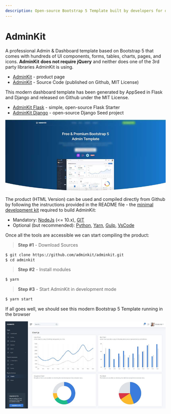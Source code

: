 ```yaml
---
description: Open-source Bootstrap 5 Template built by developers for developers.
---
```


# AdminKit

A professional Admin & Dashboard template based on Bootstrap 5 that comes with hundreds of UI components, forms, tables, charts, pages, and icons. **AdminKit** **does not require jQuery** and neither does one of the 3rd party libraries AdminKit is using.

* [AdminKit](https://adminkit.io/) - product page
* [AdminKit](https://github.com/adminkit/adminkit) - Source Code (published on Github, MIT License)

This modern dashboard template has been generated by AppSeed in Flask and Django and released on Github under the MIT License.&#x20;

* [AdminKit Flask](https://github.com/app-generator/flask-adminkit) - simple, open-source Flask Starter
* [AdminKit Django](https://github.com/app-generator/django-adminkit) - open-source Django Seed project

![AdminKit - Bootstrap 5 Template.](../../.gitbook/assets/docs-adminkit-bootstrap-5.jpg)

The product (HTML Version) can be used and compiled directly from Github by following the instructions provided in the README file - the [minimal development kit](../tutorials/minimal-programming-kit.md) required to build AdminKit:

* Mandatory: [NodeJs](https://nodejs.org/en/) (<= 10.x), [GIT](https://git-scm.com/)
* Optional (but recommended): [Python](https://www.python.org/), [Yarn](https://yarnpkg.com/), [Gulp](https://gulpjs.com/), [VsCode](https://code.visualstudio.com/)

Once all the tools are accessible we can start compiling the product:

> **Step #1** - Download Sources

```
$ git clone https://github.com/adminkit/adminkit.git
$ cd adminkit
```

> **Step #2** - Install modules

```bash
$ yarn
```

> **Step #3** - Start AdminKit in development mode

```bash
$ yarn start
```

If all goes well, we should see this modern Bootstrap 5 Template running in the browser

![AdminKit - Bootstrap 5 Template.](../../.gitbook/assets/adminkit-bootstrap-5-charts.jpg)

